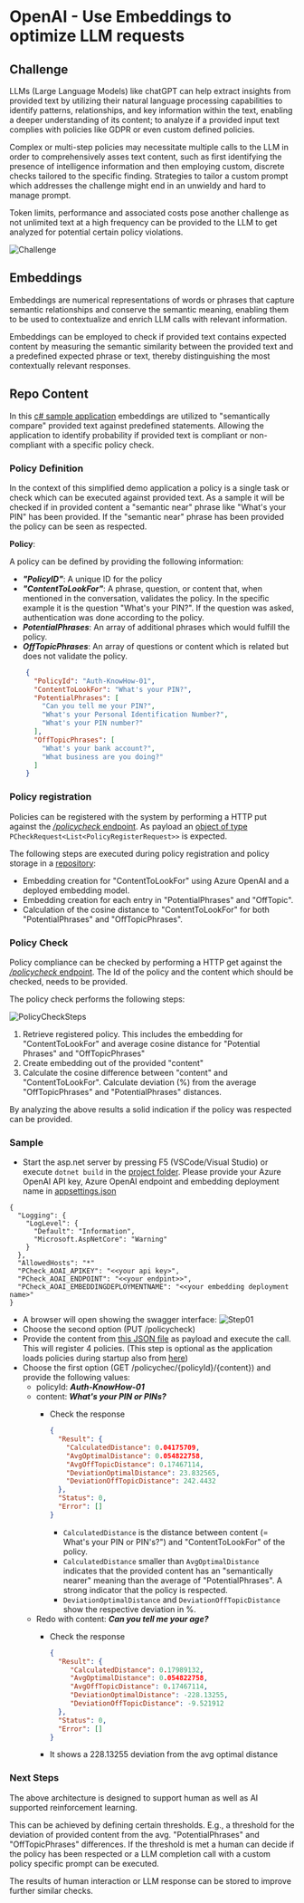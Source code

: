 # OpenAI - Use Embeddings to optimize LLM requests

## Challenge

LLMs (Large Language Models) like chatGPT can help extract insights from provided text by utilizing their natural language processing capabilities to identify patterns, relationships, and key information within the text, enabling a deeper understanding of its content; to analyze if a provided input text complies with policies like GDPR or even custom defined policies.

Complex or multi-step policies may necessitate multiple calls to the LLM in order to comprehensively asses text content, such as first identifying the presence of intelligence information and then employing custom, discrete checks tailored to the specific finding. Strategies to tailor a custom prompt which addresses the challenge might end in an unwieldy and hard to manage prompt.

Token limits, performance and associated costs pose another challenge as not unlimited text at a high frequency can be provided to the LLM to get analyzed for potential certain policy violations.

![Challenge](./media/img/ScenarioChallenge.png)

## Embeddings

Embeddings are numerical representations of words or phrases that capture semantic relationships and conserve the semantic meaning, enabling them to be used to contextualize and enrich LLM calls with relevant information.

Embeddings can be employed to check if provided text contains expected content by measuring the semantic similarity between the provided text and a predefined expected phrase or text, thereby distinguishing the most contextually relevant responses.

## Repo Content

In this [c# sample application](./src) embeddings are utilized to "semantically compare" provided text against predefined statements. Allowing the application to identify probability if provided text is compliant or non-compliant with a specific policy check.

### Policy Definition

In the context of this simplified demo application a policy is a single task or check which can be executed against provided text. As a sample it will be checked if in provided content a "semantic near" phrase like "What's your PIN" has been provided. If the "semantic near" phrase has been provided the policy can be seen as respected.

**Policy**:

A policy can be defined by providing the following information:

- ***"PolicyID"***: A unique ID for the policy
- ***"ContentToLookFor"***: A phrase, question, or content that, when mentioned in the conversation, validates the policy. In the specific example it is the question "What's your PIN?". If the question was asked, authentication was done according to the policy.
- ***PotentialPhrases***: An array of additional phrases which would fulfill the policy.
- ***OffTopicPhrases***: An array of questions or content which is related but does not validate the policy.

```json
    { 
      "PolicyId": "Auth-KnowHow-01",
      "ContentToLookFor": "What's your PIN?",
      "PotentialPhrases": [
        "Can you tell me your PIN?",
        "What's your Personal Identification Number?",
        "What's your PIN number?"
      ], 
      "OffTopicPhrases": [
        "What's your bank account?",
        "What business are you doing?"
      ]
    }
```

### Policy registration

Policies can be registered with the system by performing a HTTP put against the [*/policycheck* endpoint](./src/PolicyServer/Controllers/PolicyController.cs). As payload an [object of type](./src/PolicyServer/Models/PCheckPolicyModels.cs) `PCheckRequest<List<PolicyRegisterRequest>>` is expected.

The following steps are executed during policy registration and policy storage in a [repository](./src/PolicyServer/Util/Repository/PolicyRepository.cs):

- Embedding creation for "ContentToLookFor" using Azure OpenAI and a deployed embedding model.
- Embedding creation for each entry in "PotentialPhrases" and "OffTopic".
- Calculation of the cosine distance to "ContentToLookFor" for both "PotentialPhrases" and "OffTopicPhrases".

### Policy Check

Policy compliance can be checked by performing a HTTP get against the [*/policycheck* endpoint](./src/PolicyServer/Controllers/PolicyController.cs). The Id of the policy and the content which should be checked, needs to be provided.

The policy check performs the following steps:

![PolicyCheckSteps](./media/img/PolicyChecksSteps.png)

1) Retrieve registered policy. This includes the embedding for "ContentToLookFor" and average cosine distance for "Potential Phrases" and "OffTopicPhrases"
2) Create embedding out of the provided "content"
3) Calculate the cosine difference between "content" and "ContentToLookFor". Calculate deviation (%) from the average "OffTopicPhrases" and "PotentialPhrases" distances.

By analyzing the above results a solid indication if the policy was respected can be provided.

### Sample

- Start the asp.net server by pressing F5 (VSCode/Visual Studio) or execute `dotnet build` in the [project folder](./src/PolicyServer/). Please provide your Azure OpenAI API key, Azure OpenAI endpoint and embedding deployment name in [appsettings.json](./src/PolicyServer/appsettings.json)
```dotnetcli
{
  "Logging": {
    "LogLevel": {
      "Default": "Information",
      "Microsoft.AspNetCore": "Warning"
    }
  },
  "AllowedHosts": "*"
  "PCheck_AOAI_APIKEY": "<<your api key>", 
  "PCheck_AOAI_ENDPOINT": "<<your endpint>>",
  "PCheck_AOAI_EMBEDDINGDEPLOYMENTNAME": "<<your embedding deployment name>"
}
```
 
- A browser will open showing the swagger interface:
  ![Step01](./media/img/DemoStep01.png)
- Choose the second option (PUT /policycheck)
- Provide the content from [this JSON file](./request_data/PUT-PolicyCheck.json) as payload and execute the call. This will register 4 policies. (This step is optional as the application loads policies during startup also from [here](./preloaded_policies/))
- Choose the first option (GET /policychec/{policyId}/{content}) and provide the following values:
  - policyId: ***Auth-KnowHow-01***
  - content: ***What's your PIN or PINs?***
    - Check the response

      ```json
      {
        "Result": {
          "CalculatedDistance": 0.04175709,
          "AvgOptimalDistance": 0.054822758,
          "AvgOffTopicDistance": 0.17467114,
          "DeviationOptimalDistance": 23.832565,
          "DeviationOffTopicDistance": 242.4432
        },
        "Status": 0,
        "Error": []
      }
      ```

      - `CalculatedDistance` is the distance between content (= What's your PIN or PIN's?") and "ContentToLookFor" of the policy. 
      - `CalculatedDistance` smaller than `AvgOptimalDistance` indicates that the provided content has an "semantically nearer" meaning than the average of "PotentialPhrases". A strong indicator that the policy is respected.
      - `DeviationOptimalDistance` and `DeviationOffTopicDistance` show the respective deviation in %.
  - Redo with content: ***Can you tell me your age?***
    - Check the response

      ```json
      {
        "Result": {
           "CalculatedDistance": 0.17989132,
           "AvgOptimalDistance": 0.054822758,
           "AvgOffTopicDistance": 0.17467114,
           "DeviationOptimalDistance": -228.13255,
           "DeviationOffTopicDistance": -9.521912
        },
        "Status": 0,
        "Error": []
      }
      ```

    - It shows a 228.13255 deviation from the avg optimal distance

### Next Steps

The above architecture is designed to support human as well as AI supported reinforcement learning.

This can be achieved by defining certain thresholds. E.g., a threshold for the deviation of provided content from the avg. "PotentialPhrases" and "OffTopicPhrases" differences. If the threshold is met a human can decide if the policy has been respected or a LLM completion call with a custom policy specific prompt can be executed.

The results of human interaction or LLM response can be stored to improve further similar checks.